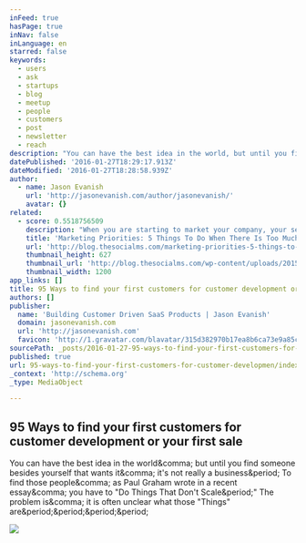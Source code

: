 ```yaml
---
inFeed: true
hasPage: true
inNav: false
inLanguage: en
starred: false
keywords:
  - users
  - ask
  - startups
  - blog
  - meetup
  - people
  - customers
  - post
  - newsletter
  - reach
description: "You can have the best idea in the world, but until you find someone besides yourself that wants it, it's not really a business. To find those people, as Paul Graham wrote in a recent essay, you have to \"Do Things That Don't Scale.\" The problem is, it is often unclear what those \"Things\" are...."
datePublished: '2016-01-27T18:29:17.913Z'
dateModified: '2016-01-27T18:28:58.939Z'
author:
  - name: Jason Evanish
    url: 'http://jasonevanish.com/author/jasonevanish/'
    avatar: {}
related:
  - score: 0.5518756509
    description: "When you are starting to market your company, your services or yourself on social media or elsewhere, there are many things to learn and even more things you can try. Most of them probably won't work - but you need to try a lot to find some things that do work."
    title: 'Marketing Priorities: 5 Things To Do When There Is Too Much To Do'
    url: 'http://blog.thesocialms.com/marketing-priorities-5-things-to-do-when-there-is-too-much-to-do/'
    thumbnail_height: 627
    thumbnail_url: 'http://blog.thesocialms.com/wp-content/uploads/2015/07/Marketing-Priorities.png'
    thumbnail_width: 1200
app_links: []
title: 95 Ways to find your first customers for customer development or your first sale
authors: []
publisher:
  name: 'Building Customer Driven SaaS Products | Jason Evanish'
  domain: jasonevanish.com
  url: 'http://jasonevanish.com'
  favicon: 'http://1.gravatar.com/blavatar/315d382970b17ea8b6ca73e9a85caaa2?s=16'
sourcePath: _posts/2016-01-27-95-ways-to-find-your-first-customers-for-customer-developmen.md
published: true
url: 95-ways-to-find-your-first-customers-for-customer-developmen/index.html
_context: 'http://schema.org'
_type: MediaObject

---
```

<article style=""><h1>95 Ways to find your first customers for customer development or your first sale</h1><p>You can have the best idea in the world&amp;comma; but until you find someone besides yourself that wants it&amp;comma; it's not really a business&amp;period; To find those people&amp;comma; as Paul Graham wrote in a recent essay&amp;comma; you have to "Do Things That Don't Scale&amp;period;" The problem is&amp;comma; it is often unclear what those "Things" are&amp;period;&amp;period;&amp;period;&amp;period;</p><img src="http://bloxcon.roblox.com/wp-content/uploads/2013/04/ROBLOX-Maker-Faire-Booth.jpg" /></article>